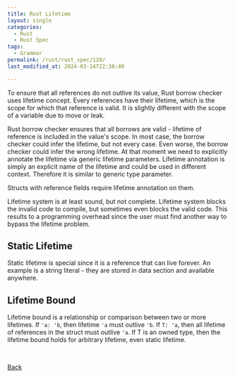 ```yaml
---
title: Rust Lifetime
layout: single
categories:
  - Rust
  - Rust Spec
tags:
  - Grammar
permalink: /rust/rust_spec/128/
last_modified_at: 2024-03-14T22:38:40

---
```


To ensure that all references do not outlive its value, Rust borrow checker uses lifetime concept.
Every references have their lifetime, which is the scope for which that reference is valid.
It is slightly different with the scope of a variable due to move or leak.

Rust borrow checker ensures that all borrows are valid - lifetime of reference is included in the value's scope.
In most case, the borrow checker could infer the lifetime, but not every case.
Even worse, the borrow checker could infer the wrong lifetime.
At that moment we need to explicitly annotate the lifetime via generic lifetime parameters.
Lifetime annotation is simply an explicit name of the lifetime and could be used in different context.
Therefore it is similar to generic type parameter.

Structs with reference fields require lifetime annotation on them.

Lifetime system is at least sound, but not complete.
Lifetime system blocks the invalid code to compile, but sometimes even blocks the valid code.
This results to a programming overhead since the user must find another way to bypass the lifetime problem.

## Static Lifetime

Static lifetime is special since it is a reference that can live forever.
An example is a string literal - they are stored in data section and available anywhere.

## Lifetime Bound

Lifetime bound is a relationship or comparison between two or more lifetimes.
If `'a: 'b`, then lifetime `'a` must outlive `'b`.
If `T: 'a`, then all lifetime of references in the struct must outlive `'a`.
If T is an owned type, then the lifetime bound holds for arbitrary lifetime, even static lifetime.

<br>

[Back](/rust/rust_spec/)